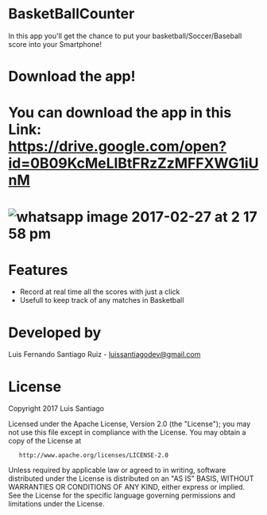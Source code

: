 # BasketBallCounter
In this app you'll get the chance to put your basketball/Soccer/Baseball score into your Smartphone!
# Download the app!
You can download the app in this Link: https://drive.google.com/open?id=0B09KcMeLlBtFRzZzMFFXWG1iUnM
============
![whatsapp image 2017-02-27 at 2 17 58 pm](https://cloud.githubusercontent.com/assets/21210652/23378952/ae061416-fcfa-11e6-8b2a-8ad8ea35ed69.jpeg)
============
# Features
* Record at real time all the scores with just a click 
* Usefull to keep track of any matches in Basketball
# Developed by 
Luis Fernando Santiago Ruiz - luissantiagodev@gmail.com
# License
   Copyright 2017 Luis Santiago

   Licensed under the Apache License, Version 2.0 (the "License");
   you may not use this file except in compliance with the License.
   You may obtain a copy of the License at

       http://www.apache.org/licenses/LICENSE-2.0

   Unless required by applicable law or agreed to in writing, software
   distributed under the License is distributed on an "AS IS" BASIS,
   WITHOUT WARRANTIES OR CONDITIONS OF ANY KIND, either express or implied.
   See the License for the specific language governing permissions and
   limitations under the License.


